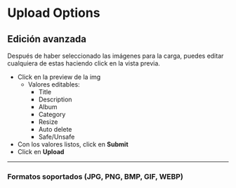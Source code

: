 # Upload Options

## Edición avanzada

Después de haber seleccionado las imágenes para la carga, puedes editar cualquiera de estas haciendo click en la vista previa.

- Click en la preview de la img
  - Valores editables:
    - Title
    - Description
    - Album
    - Category
    - Resize
    - Auto delete
    - Safe/Unsafe
- Con los valores listos, click en **Submit**
- Click en **Upload**

- - -

### Formatos soportados (JPG, PNG, BMP, GIF, WEBP)


